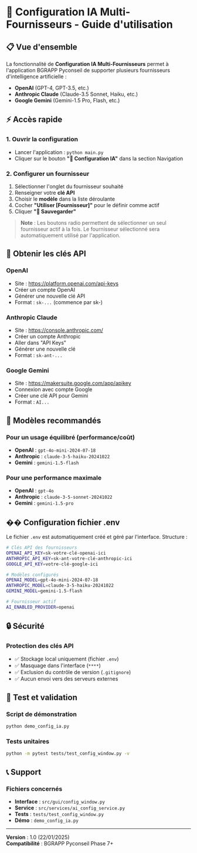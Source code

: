 # 🤖 Configuration IA Multi-Fournisseurs - Guide d'utilisation

## 📋 Vue d'ensemble

La fonctionnalité de **Configuration IA Multi-Fournisseurs** permet à l'application BGRAPP Pyconseil de supporter plusieurs fournisseurs d'intelligence artificielle :

- **OpenAI** (GPT-4, GPT-3.5, etc.)
- **Anthropic Claude** (Claude-3.5 Sonnet, Haiku, etc.)  
- **Google Gemini** (Gemini-1.5 Pro, Flash, etc.)

## ⚡ Accès rapide

### 1. Ouvrir la configuration
- Lancer l'application : `python main.py`
- Cliquer sur le bouton **"🤖 Configuration IA"** dans la section Navigation

### 2. Configurer un fournisseur
1. Sélectionner l'onglet du fournisseur souhaité
2. Renseigner votre **clé API**
3. Choisir le **modèle** dans la liste déroulante
4. Cocher **"Utiliser [Fournisseur]"** pour le définir comme actif
5. Cliquer **"💾 Sauvegarder"**

> **Note** : Les boutons radio permettent de sélectionner un seul fournisseur actif à la fois. Le fournisseur sélectionné sera automatiquement utilisé par l'application.

## 🔑 Obtenir les clés API

### OpenAI
- Site : https://platform.openai.com/api-keys
- Créer un compte OpenAI
- Générer une nouvelle clé API
- Format : `sk-...` (commence par sk-)

### Anthropic Claude  
- Site : https://console.anthropic.com/
- Créer un compte Anthropic
- Aller dans "API Keys" 
- Générer une nouvelle clé
- Format : `sk-ant-...`

### Google Gemini
- Site : https://makersuite.google.com/app/apikey
- Connexion avec compte Google
- Créer une clé API pour Gemini
- Format : `AI...`

## 🎯 Modèles recommandés

### Pour un usage équilibré (performance/coût)
- **OpenAI** : `gpt-4o-mini-2024-07-18`
- **Anthropic** : `claude-3-5-haiku-20241022`
- **Gemini** : `gemini-1.5-flash`

### Pour une performance maximale
- **OpenAI** : `gpt-4o`
- **Anthropic** : `claude-3-5-sonnet-20241022`
- **Gemini** : `gemini-1.5-pro`

## �� Configuration fichier .env

Le fichier `.env` est automatiquement créé et géré par l'interface. Structure :

```bash
# Clés API des fournisseurs
OPENAI_API_KEY=sk-votre-clé-openai-ici
ANTHROPIC_API_KEY=sk-ant-votre-clé-anthropic-ici
GOOGLE_API_KEY=votre-clé-google-ici

# Modèles configurés
OPENAI_MODEL=gpt-4o-mini-2024-07-18
ANTHROPIC_MODEL=claude-3-5-haiku-20241022
GEMINI_MODEL=gemini-1.5-flash

# Fournisseur actif
AI_ENABLED_PROVIDER=openai
```

## 🔒 Sécurité

### Protection des clés API
- ✅ Stockage local uniquement (fichier `.env`)
- ✅ Masquage dans l'interface (`****`)
- ✅ Exclusion du contrôle de version (`.gitignore`)
- ✅ Aucun envoi vers des serveurs externes

## 🧪 Test et validation

### Script de démonstration
```bash
python demo_config_ia.py
```

### Tests unitaires
```bash
python -m pytest tests/test_config_window.py -v
```

## 📞 Support

### Fichiers concernés
- **Interface** : `src/gui/config_window.py`
- **Service** : `src/services/ai_config_service.py`
- **Tests** : `tests/test_config_window.py`
- **Démo** : `demo_config_ia.py`

---

**Version** : 1.0 (22/01/2025)  
**Compatibilité** : BGRAPP Pyconseil Phase 7+
